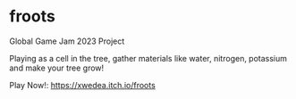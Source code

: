 # froots
Global Game Jam 2023 Project

Playing as a cell in the tree, gather materials like water, nitrogen, potassium and make your tree grow!

Play Now!: https://xwedea.itch.io/froots
